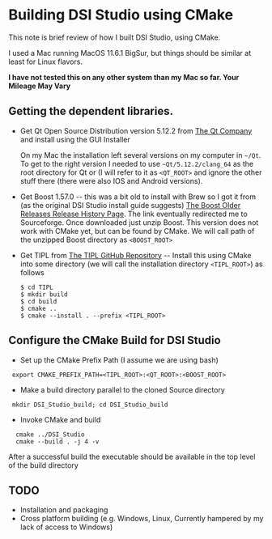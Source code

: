 # Building DSI Studio using CMake

This note is brief review of how I built DSI Studio, using CMake.

I used a Mac running MacOS 11.6.1 BigSur, but things should be 
similar at least for Linux flavors.

__I have not tested this on any other system than my Mac so far. Your Mileage May Vary__

## Getting the dependent libraries.

* Get Qt Open Source Distribution version 5.12.2 from [The Qt Company](https://www.qt.io/download-open-source) and install
  using the GUI Installer

  On my Mac the installation left several versions on my computer in `~/Qt`. To get to the right version I needed to use 
  `~Qt/5.12.2/clang_64` as the root directory for Qt or (I will refer to it as `<QT_ROOT>` and ignore the other stuff there
   (there were also IOS and Android versions).

* Get Boost 1.57.0 -- this was a bit old to install with Brew so I got it from (as the original DSI Studio install guide suggests)
  [The Boost Older Releases Release History Page](https://www.boost.org/users/history/). The link eventually redirected me to
  Sourceforge. Once downloaded just unzip Boost. This version does not work with CMake yet, but can be found by CMake. We will call 
  path of the unzipped Boost directory as `<BOOST_ROOT>`

* Get TIPL from [The TIPL GitHub Repository](https://github.com/frankyeh/TIPL.git) -- Install this using CMake 
  into some directory (we will call the installation directory `<TIPL_ROOT>`) as follows
  ```bash$
  $ cd TIPL
  $ mkdir build
  $ cd build
  $ cmake ..
  $ cmake --install . --prefix <TIPL_ROOT>
  ```

## Configure the CMake Build for DSI Studio

 * Set up the CMake Prefix Path (I assume we are using bash)
 ```bash$
  export CMAKE_PREFIX_PATH=<TIPL_ROOT>:<QT_ROOT>:<BOOST_ROOT>
 ```
 * Make a build directory parallel to the cloned Source directory
  ```bash$
   mkdir DSI_Studio_build; cd DSI_Studio_build
  ```
 * Invoke CMake and build
  ```bash$
    cmake ../DSI_Studio
    cmake --build . -j 4 -v
  ```

  After a successful build the executable should be available in the top level of the build directory

## TODO
  - Installation and packaging 
  - Cross platform building (e.g. Windows, Linux, Currently hampered by my lack of access to Windows)
   
